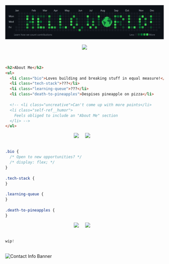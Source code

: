 <!-- Credits to Devicon (https://devicon.dev/) for icons used throughout! -->
<link rel="stylesheet" href="https://cdn.jsdelivr.net/gh/devicons/devicon@v2.15.1/devicon.min.css">

<!-- Custom "Hello, World!" Banner (Made with Canva) -->
<img src="hello-world-banner-v2.png" alt="'Hello, World!' Banner">

<!-- "Base"/HTML-related Stack: VS Code, Git, HTML, Markdown, Bash -->
<!--
<div align="center">
  <img width="50px" src="https://cdn.jsdelivr.net/gh/devicons/devicon/icons/vscode/vscode-original.svg" />
  &nbsp; &nbsp;

  <img width="50px" src="https://cdn.jsdelivr.net/gh/devicons/devicon/icons/git/git-plain.svg" />
  &nbsp; &nbsp;

  <img width="57px" src="https://cdn.jsdelivr.net/gh/devicons/devicon/icons/html5/html5-plain-wordmark.svg">
  &nbsp; &nbsp;

  <img width="59px" color="white" src="https://upload.wikimedia.org/wikipedia/commons/thumb/7/71/Antu_text-x-markdown.svg/1024px-Antu_text-x-markdown.svg.png">
  &nbsp; &nbsp;

  <img width="55px" src="https://cdn.jsdelivr.net/gh/devicons/devicon/icons/bash/bash-plain.svg">
  &nbsp; &nbsp;
</div>
-->

<p align="center">
  <a href="https://skillicons.dev">
    <img width="50px" src="https://skillicons.dev/icons?i=vscode,git,html,markdown,bash" />
  </a>
</p>

<br>

```html
<h2>About Me</h2>
<ul>
  <li class="bio">Loves building and breaking stuff in equal measure!</li>
  <li class="tech-stack">???</li>
  <li class="learning-queue">???</li>
  <li class="death-to-pineapples">Despises pineapple on pizza</li>

  <!-- <li class="uncreative">Can't come up with more points</li>
  <li class="self-ref__humor">
    Feels obliged to include an "About Me" section
  </li> -->
</ul>
```

<!-- "Styling"/CSS-related Stack: Draw.io, CSS, Sass -->
<div align="center">
  <!-- To-DO: Add Draw.io logo (?) -->

  <img width="55px" src="https://cdn.jsdelivr.net/gh/devicons/devicon/icons/css3/css3-plain-wordmark.svg">
  &nbsp; &nbsp;

  <img width="55px" src="https://cdn.jsdelivr.net/gh/devicons/devicon/icons/sass/sass-original.svg">
  &nbsp; &nbsp;
</div>
<br>

```css
.bio {
  /* Open to new opportunities? */
  /* display: flex; */
}

.tech-stack {
}

.learning-queue {
}

.death-to-pineapples {
}
```

<!-- "Programming"/JavaScript-related Stack: C++, C#, Python, JavaScript -->
<div align="center">
  
  <!-- TO-DO: Add C++ and C# icons? -->
  
  <img width="55px" src="https://cdn.jsdelivr.net/gh/devicons/devicon/icons/javascript/javascript-plain.svg" />
  &nbsp; &nbsp;

  <img width="55px" src="https://cdn.jsdelivr.net/gh/devicons/devicon/icons/python/python-original.svg" />
  &nbsp; &nbsp;
</div>
<br>

```js
wip!

```

<!-- Miscellaneous Stack: ??? -->
<div align="center">

</div>
<br>

<!-- Custom Contact Info Banner (Made with Canva) -->
<img src="contact-info-design.png" alt="Contact Info Banner">

<!-- CSS code explaining more specifics, adding "flavour" and "styling" to simple and bland HTML stuff from top
style classes from above html!!! -->
<!-- JavaScript to explain functionality (projects, future improvements, learning)-->
<!-- Chaos engineering, custom gifs, open source contributer, professional yak shaver, cloud tech  -->
<!-- 1. About me (HTML)
1. Tech stack (CSS)
2. Learning Queue (JavaScript?)
3. Contact info (github activity overview design?) -->
